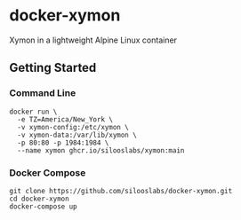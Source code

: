 # docker-xymon
Xymon in a lightweight Alpine Linux container

## Getting Started

### Command Line
```
docker run \
  -e TZ=America/New_York \
  -v xymon-config:/etc/xymon \
  -v xymon-data:/var/lib/xymon \
  -p 80:80 -p 1984:1984 \
  --name xymon ghcr.io/silooslabs/xymon:main
```

### Docker Compose

```
git clone https://github.com/silooslabs/docker-xymon.git
cd docker-xymon
docker-compose up
```
